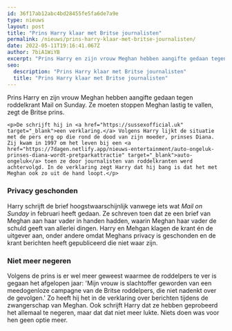 ```yaml
---
id: 36f17ab12abc4bd28455fe5fa6de7a9e
type: nieuws
layout: post
title: "Prins Harry klaar met Britse journalisten"
permalink: /nieuws/prins-harry-klaar-met-britse-journalisten/
date: 2022-05-11T19:16:41.067Z
author: 7biA1WiYB
excerpt: "Prins Harry en zijn vrouw Meghan hebben aangifte gedaan tegen roddelkrant Mail on Sunday. Ze moeten stoppen Meghan lastig te vallen, zegt de Britse prins.  "
seo:
  description: "Prins Harry klaar met Britse journalisten"
  title: "Prins Harry klaar met Britse journalisten"
---
```

Prins Harry en zijn vrouw Meghan hebben aangifte gedaan tegen roddelkrant Mail on Sunday. Ze moeten stoppen Meghan lastig te vallen, zegt de Britse prins.  

    <p>De schrijft hij in <a href="https://sussexofficial.uk" target="_blank">een verklaring.</a> Volgens Harry lijkt de situatie met de pers erg op die rond de dood van zijn moeder, prinses Diana. Zij kwam in 1997 om het leven bij een <a href="https://7dagen.netlify.app/nieuws-entertainment/auto-ongeluk-prinses-diana-wordt-pretparkattractie" target="_blank">auto-ongeluk</a> toen ze door journalisten van roddelkranten werd achtervolgd. In de verklaring zegt Harry dat hij bang is dat het met Meghan ook zo uit de hand loopt.</p>
<h3>Privacy geschonden</h3>
<p>Harry schrijft de brief hoogstwaarschijnlijk vanwege iets wat <em>Mail on Sunday</em> in februari heeft gedaan. Ze schreven toen dat ze een brief van Meghan aan haar vader in handen hadden, waarin Meghan haar vader de schuld geeft van allerlei dingen. Harry en Mehgan klagen de krant én de uitgever aan, onder andere omdat Meghans privacy is geschonden en de krant berichten heeft gepubliceerd die niet waar zijn.</p>
<h3>Niet meer negeren</h3>
<p>Volgens de prins is er wel meer geweest waarmee de roddelpers te ver is gegaan het afgelopen jaar: 'Mijn vrouw is slachtoffer geworden van een meedogenloze campagne van de Britse roddelpers, die niet nadenkt over de gevolgen.' Zo heeft hij het in de verklaring over berichten tijdens de zwangerschap van Meghan. Ook schrijft Harry dat ze hebben geprobeerd het allemaal te negeren, maar dat dat niet meer lukte. Niets doen was voor hen geen optie meer.</p>  
